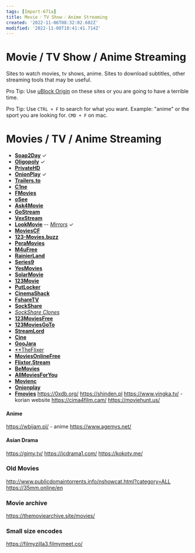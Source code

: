```yaml
---
tags: [Import-671a]
title: Movie ⁄ TV Show ⁄ Anime Streaming
created: '2022-11-06T08:32:02.602Z'
modified: '2022-11-08T18:41:41.714Z'
---
```


# Movie / TV Show / Anime Streaming
Sites to watch movies, tv shows, anime. Sites to download subtitles, other streaming tools that may be useful. 

Pro Tip: Use [uBlock Origin](https://github.com/gorhill/uBlock#installation) on these sites or you are going to have a terrible time.

Pro Tip: Use `CTRL + F` to search for what you want. Example: "anime" or the sport you are looking for.
`CMD + F` on mac.

# Movies / TV  / Anime Streaming

- [**Soap2Day**](https://soapgate.org) ✓
- [**Oligopoly**](https://olgply.com) ✓
- [**PrivateHD**](https://privatehd.xyz)
- [**OnionPlay**](https://onionplay.network) ✓
- [**Trailers.to**](https://trailers.to)
- [**C1ne**](https://c1ne.co)
- [**FMovies**](https://fmovies.name)
- [**oSee**](https://osee.in)
- [**Ask4Movie**](https://ask4movie.me)
- [**GoStream**](https://gostream.site)
- [**VexStream**](https://vexmovies.org)
- [**LookMovie**](https://lookmovie2.to) -- [_Mirrors_](https://proxymirrorlookmovie.github.io) ✓
- [**MoviesCF**](https://movies.cf/Landing)
- [**123-Movies.buzz**](https://123-movies.buzz)
- [**PeraMovies**](https://peramovies.club)
- [**M4uFree**](https://m4ufree.com)
- [**RainierLand**](https://rainierland.to)
- [**Series9**](https://series9.la)
- [**YesMovies**](https://yesmovies.ag)
- [**SolarMovie**](https://solarmovie.to)
- [**123Movie**](https://0123movie.net)
- [**PutLocker**](https://putlocker.vip)
- [**CinemaShack**](https://cinemashack.co)
- [**FshareTV**](https://fsharetv.co)
- [**SockShare**](https://sockshare.ac)
- [_SockShare Clones_](https://gitlab.com/toolbox-resources/lists/-/raw/main/sockshare.ac.txt)
- [**123MoviesFree**](https://ww1.123moviesfree.net)
- [**123MoviesGoTo**](https://123moviesgoto.com)
- [**StreamLord**](http://streamlord.com)
- [**Cine**](https://cine.to)
- [**GooJara**](https://www.goojara.to/)
- [**TheFlixer](https://theflixer.tv)
- [**MoviesOnlineFree**](https://moviesonlinefree.net)
- [**Flixtor.Stream**](https://flixtor.stream)
- [**BeMovies**](https://bemovies.co)
- [**AllMoviesForYou**](https://allmoviesforyou.net)
- [**Movienc**](https://movienc.run-ap-south1.goorm.io/)
- [**Onionplay**](https://onionplay.co/)
- [**Fmovies**](https://fmovies.to/)
https://0xdb.org/
https://shinden.pl
https://www.yingka.tv/ - korian website 
https://cima4film.cam/
https://moviehunt.us/

#### Anime
https://wbijam.pl/ - anime
https://www.agemys.net/

#### Asian Drama
https://gimy.tv/
https://icdrama1.com/
https://kokotv.me/

### Old Movies
http://www.publicdomaintorrents.info/nshowcat.html?category=ALL
https://35mm.online/en

### Movie archive
https://themoviearchive.site/movies/

### Small size encodes
https://filmyzilla3.filmymeet.co/
